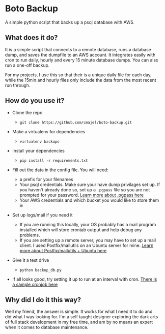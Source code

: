 # Boto Backup

A simple python script that backs up a psql database with AWS.

## What does it do?

It is a simple script that connects to a remote database, runs a database dump, and saves the dumpfile to an AWS account. It integrates easily with cron to run daily, hourly and every 15 minute database dumps. You can also run a one-off backup.

For my projects, I use this so that their is a unique daily file for each day, while the 15min and hourly files only include the data from the most recent run through.

## How do you use it?

* Clone the repo   
  * `git clone https://github.com/cmajel/boto-backup.git`
  
* Make a virtualenv for dependencies  
  * `virtualenv backups`  
  
* Install your dependencies
  * `pip install -r requirements.txt`
  
* Fill out the data in the config file. You will need:
  * a prefix for your filenames
  * Your psql credentials. Make sure your have dump privilages set up. If you haven't already done so, set up a `.pgpass` file so you are not prompted for your password. [Learn more about .pgpass here](https://www.postgresql.org/docs/9.3/static/libpq-pgpass.html)
  * Your AWS credentials and which bucket you would like to store them in

* Set up logs/mail if you need it
  * If you are running this locally, your OS probably has a mail program installed which will store crontab output and help debug any problems.
  * If you are setting up a remote server, you may have to set up a mail client. I used Postfix/mailutils on an Ubuntu server for mine. [Learn more about Postfix/mailutils + Ubuntu here](https://www.digitalocean.com/community/tutorials/how-to-install-and-setup-postfix-on-ubuntu-14-04)  

* Give it a test drive
  * `python backup_db.py`
  
* If all looks good, try setting it up to run at an interval with cron. [There is a sample cronjob here](https://github.com/cmajel/boto-backup/blob/master/sample_crontab.txt)

## Why did I do it this way?
Well my friend, the answer is simple. It works for what I need it to do and did what I was looking for. I'm a self taught designer exploring the dark arts of full stack development in my free time, and am by no means an expert when it comes to database maintenance.

